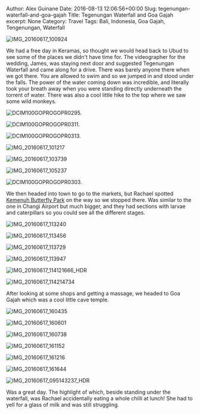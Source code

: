 Author: Alex Guinane
Date: 2016-08-13 12:06:56+00:00
Slug: tegenungan-waterfall-and-goa-gajah
Title: Tegenungan Waterfall and Goa Gajah
excerpt: None
Category: Travel
Tags: Bali, Indonesia, Goa Gajah, Tengenungan, Waterfall

![IMG_20160617_100924](/images/2016/2016-08-13-tegenungan-waterfall-and-goa-gajah/img_20160617_100924.jpg)

We had a free day in Keramas, so thought we would head back to Ubud to see some of the places we didn't have time for. The videographer for the wedding, James, was staying next door and suggested Tegenungan Waterfall and came along for a drive. There was barely anyone there when we got there. You are allowed to swim and so we jumped in and stood under the falls. The power of the water coming down was incredible, and literally took your breath away when you were standing directly underneath the torrent of water. There was also a cool little hike to the top where we saw some wild monkeys.

![DCIM100GOPROGOPR0295.](/images/2016/2016-08-13-tegenungan-waterfall-and-goa-gajah/gopr0295.jpg)

![DCIM100GOPROGOPR0311.](/images/2016/2016-08-13-tegenungan-waterfall-and-goa-gajah/gopr0311.jpg)

![DCIM100GOPROGOPR0313.](/images/2016/2016-08-13-tegenungan-waterfall-and-goa-gajah/gopr0313.jpg)

![IMG_20160617_101217](/images/2016/2016-08-13-tegenungan-waterfall-and-goa-gajah/img_20160617_101217.jpg)

![IMG_20160617_103739](/images/2016/2016-08-13-tegenungan-waterfall-and-goa-gajah/img_20160617_103739.jpg)

![IMG_20160617_105237](/images/2016/2016-08-13-tegenungan-waterfall-and-goa-gajah/img_20160617_105237.jpg)

![DCIM100GOPROGOPR0303.](/images/2016/2016-08-13-tegenungan-waterfall-and-goa-gajah/gopr0303.jpg)

We then headed into town to go to the markets, but Rachael spotted [Kemenuh Butterfly Park](http://www.kemenuhbutterflypark.com/gallery.php) on the way so we stopped there. Was similar to the one in Changi Airport but much bigger, and they had sections with larvae and caterpillars so you could see all the different stages.

![IMG_20160617_113240](/images/2016/2016-08-13-tegenungan-waterfall-and-goa-gajah/img_20160617_113240.jpg)

![IMG_20160617_113456](/images/2016/2016-08-13-tegenungan-waterfall-and-goa-gajah/img_20160617_113456.jpg)

![IMG_20160617_113729](/images/2016/2016-08-13-tegenungan-waterfall-and-goa-gajah/img_20160617_113729.jpg)

![IMG_20160617_113947](/images/2016/2016-08-13-tegenungan-waterfall-and-goa-gajah/img_20160617_113947.jpg)

![IMG_20160617_114121666_HDR](/images/2016/2016-08-13-tegenungan-waterfall-and-goa-gajah/img_20160617_114121666_hdr.jpg)

![IMG_20160617_114214734](/images/2016/2016-08-13-tegenungan-waterfall-and-goa-gajah/img_20160617_114214734.jpg)

After looking at some shops and getting a massage, we headed to Goa Gajah which was a cool little cave temple.

![IMG_20160617_160435](/images/2016/2016-08-13-tegenungan-waterfall-and-goa-gajah/img_20160617_160435.jpg)

![IMG_20160617_160601](/images/2016/2016-08-13-tegenungan-waterfall-and-goa-gajah/img_20160617_160601.jpg)

![IMG_20160617_160738](/images/2016/2016-08-13-tegenungan-waterfall-and-goa-gajah/img_20160617_160738.jpg)

![IMG_20160617_161152](/images/2016/2016-08-13-tegenungan-waterfall-and-goa-gajah/img_20160617_161152.jpg)

![IMG_20160617_161216](/images/2016/2016-08-13-tegenungan-waterfall-and-goa-gajah/img_20160617_161216.jpg)

![IMG_20160617_161644](/images/2016/2016-08-13-tegenungan-waterfall-and-goa-gajah/img_20160617_161644.jpg)

![IMG_20160617_095143237_HDR](/images/2016/2016-08-13-tegenungan-waterfall-and-goa-gajah/img_20160617_095143237_hdr.jpg "An interesting road side store we saw on the way")

Was a great day. The highlight of which, beside standing under the waterfall, was Rachael accidentally eating a whole chilli at lunch! She had to yell for a glass of milk and was still struggling.
